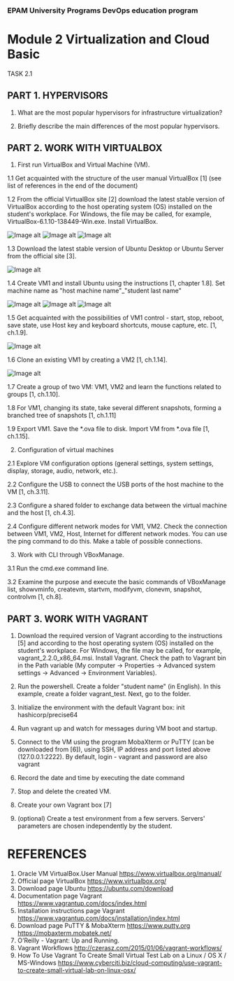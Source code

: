 ### EPAM University Programs  DevOps education program

# Module 2 Virtualization and Cloud Basic
TASK 2.1
## PART 1. HYPERVISORS
1. What are the most popular hypervisors for infrastructure virtualization?

2. Briefly describe the main differences of the most popular hypervisors.

## PART 2. WORK WITH VIRTUALBOX
1. First run VirtualBox and Virtual Machine (VM).

1.1 Get acquainted with the structure of the user manual VirtualBox [1] (see list of references in the end of the document)

1.2 From the official VirtualBox site [2] download the latest stable version of VirtualBox according to the host operating system (OS) installed on the student's workplace. For Windows, the file may be called, for example, VirtualBox-6.1.10-138449-Win.exe. Install VirtualBox.

![Image alt](img/chrome_jP82QCUtpN.gif)
![Image alt](img/VirtualBox_fqS5cOGAvb.png)
![Image alt](img/VirtualBox_kg7p6HiS0U.png)

1.3 Download the latest stable version of Ubuntu Desktop or Ubuntu Server from the official site [3].

![Image alt](img/chrome_OHrGB4Xfoh.png)

1.4 Create VM1 and install Ubuntu using the instructions [1, chapter 1.8]. Set machine name as "host machine name"_"student last name"

![Image alt](img/1-4_1_VirtualBox_twQ1Pe583v.png)
![Image alt](img/1-4_2_VirtualBoxVM_Qyy45rBu0x.gif)
![Image alt](img/1-4_3_VirtualBox_twQ1Pe583v.png)

1.5 Get acquainted with the possibilities of VM1 control - start, stop, reboot, save state, use Host key and keyboard shortcuts, mouse capture, etc. [1, ch.1.9].

![Image alt](img/1-5_VirtualBoxVM_s2wmFl8FQI.gif)

1.6 Clone an existing VM1 by creating a VM2 [1, ch.1.14].

![Image alt](img/1-6_VirtualBox_dfcu9vOYuk.gif)

1.7 Create a group of two VM: VM1, VM2 and learn the functions related to groups [1, ch.1.10].

1.8 For VM1, changing its state, take several different snapshots, forming a branched tree of snapshots [1, ch.1.11]

1.9 Export VM1. Save the *.ova file to disk. Import VM from *.ova file [1, ch.1.15].

2. Configuration of virtual machines

2.1 Explore VM configuration options (general settings, system settings, display, storage, audio, network, etc.).

2.2 Configure the USB to connect the USB ports of the host machine to the VM [1, ch.3.11].

2.3 Configure a shared folder to exchange data between the virtual machine and the host [1, ch.4.3].

2.4 Configure different network modes for VM1, VM2. Check the connection between VM1, VM2, Host, Internet for different network modes. You can use the ping command to do this. Make a table of possible connections.

3. Work with CLI through VBoxManage.

3.1 Run the cmd.exe command line.

3.2 Examine the purpose and execute the basic commands of VBoxManage list, showvminfo, createvm, startvm, modifyvm, clonevm, snapshot, controlvm [1, ch.8].

## PART 3. WORK WITH VAGRANT
1. Download the required version of Vagrant according to the instructions [5] and according to the host operating system (OS) installed on the student's workplace. For Windows, the file may be called, for example, vagrant_2.2.0_x86_64.msi. Install Vagrant. Check the path to Vagrant bin in the Path variable (My computer -> Properties -> Advanced system settings -> Advanced -> Environment Variables).

2. Run the powershell. Create a folder "student name" (in English). In this example, create a folder vagrant_test. Next, go to the folder.

3. Initialize the environment with the default Vagrant box: init hashicorp/precise64

4. Run vagrant up and watch for messages during VM boot and startup.

5. Connect to the VM using the program MobaXterm or PuTTY (can be downloaded from [6]), using SSH, IP address and port listed above (127.0.0.1:2222). By default, login - vagrant and password are also vagrant

6. Record the date and time by executing the date command

7. Stop and delete the created VM.

8. Create your own Vagrant box [7] 

9. (optional) Create a test environment from a few servers. Servers' parameters are chosen independently by the student.

# REFERENCES
1. Oracle VM VirtualBox.User Manual https://www.virtualbox.org/manual/
2. Official page VirtualBox https://www.virtualbox.org/
3. Download page Ubuntu https://ubuntu.com/download
4. Documentation page Vagrant https://www.vagrantup.com/docs/index.html
5. Installation instructions page Vagrant https://www.vagrantup.com/docs/installation/index.html
6. Download page PuTTY & MobaXterm https://www.putty.org https://mobaxterm.mobatek.net/
7. O’Reilly - Vagrant: Up and Running.
8. Vagrant Workflows http://czerasz.com/2015/01/06/vagrant-workflows/
9. How To Use Vagrant To Create Small Virtual Test Lab on a Linux / OS X / MS-Windows https://www.cyberciti.biz/cloud-computing/use-vagrant-to-create-small-virtual-lab-on-linux-osx/